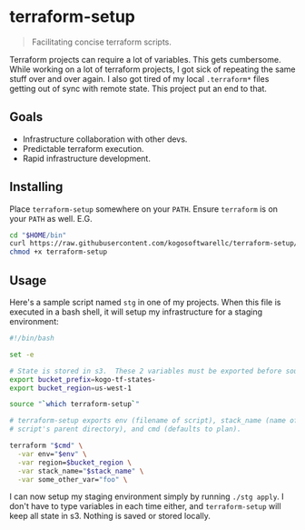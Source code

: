 # terraform-setup
> Facilitating concise terraform scripts.

Terraform projects can require a lot of variables.  This gets cumbersome.  While
working on a lot of terraform projects, I got sick of repeating the same stuff
over and over again.  I also got tired of my local `.terraform*` files getting out
of sync with remote state.  This project put an end to that.

## Goals

* Infrastructure collaboration with other devs.
* Predictable terraform execution.
* Rapid infrastructure development.

## Installing

Place `terraform-setup` somewhere on your `PATH`.  Ensure `terraform` is on your
`PATH` as well.  E.G.

```sh
cd "$HOME/bin"
curl https://raw.githubusercontent.com/kogosoftwarellc/terraform-setup/master/terraform-setup > terraform-setup
chmod +x terraform-setup
```

## Usage

Here's a sample script named `stg` in one of my projects.  When this file is
executed in a bash shell, it will setup my infrastructure for a staging environment:

```bash
#!/bin/bash

set -e

# State is stored in s3.  These 2 variables must be exported before sourcing.
export bucket_prefix=kogo-tf-states-
export bucket_region=us-west-1

source "`which terraform-setup`"

# terraform-setup exports env (filename of script), stack_name (name of this
# script's parent directory), and cmd (defaults to plan).

terraform "$cmd" \
  -var env="$env" \
  -var region=$bucket_region \
  -var stack_name="$stack_name" \
  -var some_other_var="foo" \
```

I can now setup my staging environment simply by running `./stg apply`.  I don't have
to type variables in each time either, and `terraform-setup` will keep all state
in s3.  Nothing is saved or stored locally.
